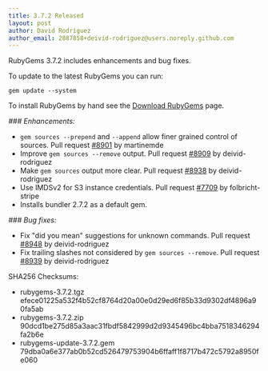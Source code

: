 ```yaml
---
title: 3.7.2 Released
layout: post
author: David Rodríguez
author_email: 2887858+deivid-rodriguez@users.noreply.github.com
---
```


RubyGems 3.7.2 includes enhancements and bug fixes.

To update to the latest RubyGems you can run:

    gem update --system

To install RubyGems by hand see the [Download RubyGems][download] page.


_### Enhancements:_

* `gem sources --prepend` and `--append` allow finer grained control of
  sources. Pull request
  [#8901](https://github.com/rubygems/rubygems/pull/8901) by martinemde
* Improve `gem sources --remove` output. Pull request
  [#8909](https://github.com/rubygems/rubygems/pull/8909) by
  deivid-rodriguez
* Make `gem sources` output more clear. Pull request
  [#8938](https://github.com/rubygems/rubygems/pull/8938) by
  deivid-rodriguez
* Use IMDSv2 for S3 instance credentials. Pull request
  [#7709](https://github.com/rubygems/rubygems/pull/7709) by
  folbricht-stripe
* Installs bundler 2.7.2 as a default gem.

_### Bug fixes:_

* Fix "did you mean" suggestions for unknown commands. Pull request
  [#8948](https://github.com/rubygems/rubygems/pull/8948) by
  deivid-rodriguez
* Fix trailing slashes not considered by `gem sources --remove`. Pull
  request [#8939](https://github.com/rubygems/rubygems/pull/8939) by
  deivid-rodriguez


SHA256 Checksums:

* rubygems-3.7.2.tgz  
  efece01225a532f4b52cf8764d20a00e0d29ed6f85b33d9302df4896a90fa5ab
* rubygems-3.7.2.zip  
  90dcd1be275d85a3aac31fbdf5842999d2d9345496bc4bba7518346294fa2b6e
* rubygems-update-3.7.2.gem  
  79dba0a6e377ab0b52cd526479753904b6ffaff1f8717b472c5792a8950fe060


[download]: https://rubygems.org/pages/download

